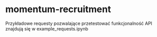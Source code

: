 # momentum-recruitment

Przykładowe requesty pozwalające przetestować funkcjonalność API znajdują się w example_requests.ipynb